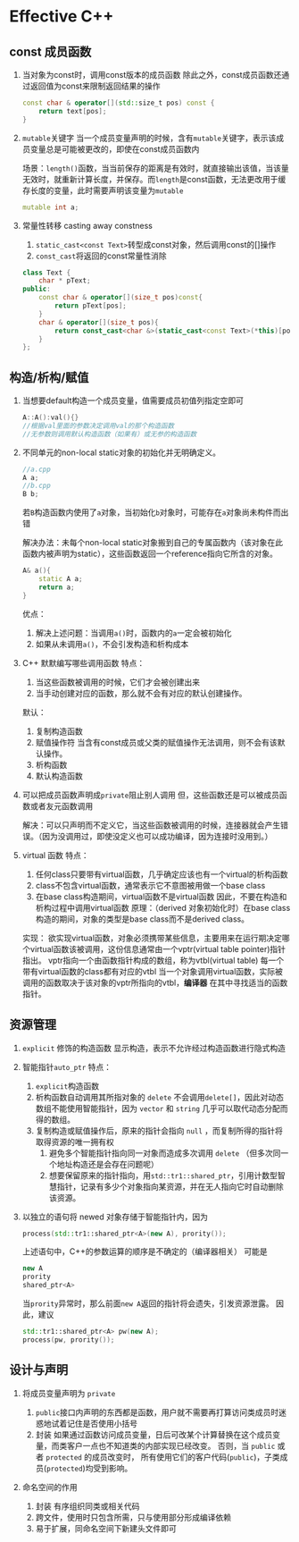 # Effective C++

## const 成员函数

1. 当对象为const时，调用const版本的成员函数
    除此之外，const成员函数还通过返回值为const来限制返回结果的操作
    ```cpp
    const char & operator[](std::size_t pos) const {
        return text[pos];
    }
    ```
2. `mutable`关键字
    当一个成员变量声明的时候，含有`mutable`关键字，表示该成员变量总是可能被更改的，即使在const成员函数内

    场景：`length()`函数，当当前保存的距离是有效时，就直接输出该值，当该量无效时，就重新计算长度，并保存。而`length`是const函数，无法更改用于缓存长度的变量，此时需要声明该变量为`mutable`

    ```cpp
    mutable int a;
    ```

3. 常量性转移 casting away constness
    1. `static_cast<const Text>`转型成const对象，然后调用const的[]操作
    2. `const_cast`将返回的const常量性消除
    ```cpp
    class Text {
        char * pText;
    public:
        const char & operator[](size_t pos)const{
            return pText[pos];
        }
        char & operator[](size_t pos){
            return const_cast<char &>(static_cast<const Text>(*this)[pos]);
        }
    };
    ```


## 构造/析构/赋值

1. 当想要default构造一个成员变量，值需要成员初值列指定空即可
    ```cpp
    A::A():val(){}
    //根据val里面的参数决定调用val的那个构造函数
    //无参数则调用默认构造函数（如果有）或无参的构造函数
    ```

2. 不同单元的non-local static对象的初始化并无明确定义。
    ```cpp
    //a.cpp
    A a;
    //b.cpp
    B b;
    ```
    若`B`构造函数内使用了`a`对象，当初始化`b`对象时，可能存在`a`对象尚未构件而出错

    解决办法：未每个non-local static对象搬到自己的专属函数内（该对象在此函数内被声明为static），这些函数返回一个reference指向它所含的对象。

    ```cpp
    A& a(){
        static A a;
        return a;
    }
    ```
    优点：
    1. 解决上述问题：当调用`a()`时，函数内的`a`一定会被初始化
    2. 如果从未调用`a()`，不会引发构造和析构成本

3. C++ 默默编写哪些调用函数
    特点：
    1. 当这些函数被调用的时候，它们才会被创建出来
    2. 当手动创建对应的函数，那么就不会有对应的默认创建操作。

    默认：
    1. 复制构造函数
    2. 赋值操作符
        当含有const成员或父类的赋值操作无法调用，则不会有该默认操作。
    3. 析构函数
    4. 默认构造函数

4. 可以把成员函数声明成`private`阻止别人调用
    但，这些函数还是可以被成员函数或者友元函数调用

    解决：可以只声明而不定义它，当这些函数被调用的时候，连接器就会产生错误。（因为没调用过，即使没定义也可以成功编译，因为连接时没用到。）

5. virtual 函数
    特点：
    1. 任何class只要带有virtual函数，几乎确定应该也有一个virtual的析构函数
    2. class不包含virtual函数，通常表示它不意图被用做一个base class
    3. 在base class构造期间，virtual函数不是virtual函数
        因此，不要在构造和析构过程中调用virtual函数
        原理：（derived 对象初始化时）在base class构造的期间，对象的类型是base class而不是derived class。

    实现：
    欲实现virtual函数，对象必须携带某些信息，主要用来在运行期决定哪个virtual函数该被调用，这份信息通常由一个vptr(virtual table pointer)指针指出。
    vptr指向一个由函数指针构成的数组，称为vtbl(virtual table)
    每一个带有virtual函数的class都有对应的vtbl
    当一个对象调用virtual函数，实际被调用的函数取决于该对象的vptr所指向的vtbl，**编译器** 在其中寻找适当的函数指针。

## 资源管理

1. `explicit` 修饰的构造函数
    显示构造，表示不允许经过构造函数进行隐式构造

2. 智能指针`auto_ptr`
    特点：
    1. `explicit`构造函数
    2. 析构函数自动调用其所指对象的 `delete`
        不会调用`delete[]`，因此对动态数组不能使用智能指针，因为 `vector` 和 `string` 几乎可以取代动态分配而得的数组。
    3. 复制构造或赋值操作后，原来的指针会指向 `null` ，而复制所得的指针将取得资源的唯一拥有权
        1. 避免多个智能指针指向同一对象而造成多次调用 `delete` （但多次同一个地址构造还是会存在问题呢）
        2. 想要保留原来的指针指向，用`std::tr1::shared_ptr`，引用计数型智慧指针，记录有多少个对象指向某资源，并在无人指向它时自动删除该资源。

3. 以独立的语句将 newed 对象存储于智能指针内，因为
    ```cpp
    process(std::tr1::shared_ptr<A>(new A), prority());
    ```
    上述语句中，C++的参数运算的顺序是不确定的（编译器相关）
    可能是
    ```cpp
    new A
    prority
    shared_ptr<A>
    ```
    当`prority`异常时，那么前面`new A`返回的指针将会遗失，引发资源泄露。
    因此，建议
    ```cpp
    std::tr1::shared_ptr<A> pw(new A);
    process(pw, prority());
    ```

## 设计与声明

1. 将成员变量声明为 `private`

    1. `public`接口内声明的东西都是函数，用户就不需要再打算访问类成员时迷惑地试着记住是否使用小括号
    2. 封装
        如果通过函数访问成员变量，日后可改某个计算替换在这个成员变量，而类客户一点也不知道类的内部实现已经改变。
        否则，当 `public` 或者 `protected` 的成员改变时， 所有使用它们的客户代码(`public`)，子类成员(`protected`)均受到影响。

2. 命名空间的作用
    1. 封装
        有序组织同类或相关代码
    2. 跨文件，使用时只包含所需，只与使用部分形成编译依赖
    3. 易于扩展，同命名空间下新建头文件即可
